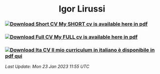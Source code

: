 <div style="text-align: center;">
    <h1> Igor Lirussi </h1>
</div>

### [<img src="https://img.icons8.com/clouds/80/000000/resume.png" alt="Download Short CV"/> My SHORT cv is available here in pdf ](https://github.com/igor-lirussi/Curriculum-Vitae/releases/latest/download/Lirussi-Igor-CV-Short.pdf "Download Short CV")

### [<img src="https://img.icons8.com/clouds/80/000000/documents.png" alt="Download Full CV"/> My FULL cv is available here in pdf ](https://github.com/igor-lirussi/Curriculum-Vitae/releases/latest/download/Lirussi-Igor-CV.pdf "Download Full CV")

### [<img src="https://img.icons8.com/clouds/80/000000/italy.png"  alt="Download Ita CV" /> Il mio curriculum in italiano è disponibile in pdf qui ](https://github.com/igor-lirussi/Curriculum-Vitae/releases/latest/download/Lirussi-Igor-CV-Ita.pdf "Download Ita CV")

<i>Last Update: <!-- DEFAULT-TAG:START -->
Mon 23 Jan 2023 11:55 UTC
<!-- DEFAULT-TAG:END --></i>


